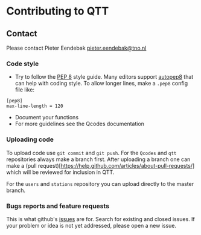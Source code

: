 # Contributing to QTT

## Contact

Please contact Pieter Eendebak pieter.eendebak@tno.nl

### Code style

* Try to follow the [PEP 8](https://www.python.org/dev/peps/pep-0008/) style guide. Many editors support [autopep8](https://pypi.python.org/pypi/autopep8) that can help with coding style.
 To allow longer lines, make a `.pep8` config file like:
 ```
[pep8]
max-line-length = 120
```
* Document your functions
* For more guidelines see the Qcodes documentation
### Uploading code

To upload code use `git commit` and `git push`. For the `Qcodes` and `qtt` repositories always make a branch first.
After uploading a branch one can make a (pull request)[https://help.github.com/articles/about-pull-requests/] which will be reviewed for inclusion in QTT.

For the `users` and `stations` repository you can upload directly to the master branch.

### Bugs reports and feature requests

This is what github's [issues](https://github.com/VandersypenQutech/qtt/issues) are for. Search for existing and closed issues. If your problem or idea is not yet addressed, please open a new issue.


